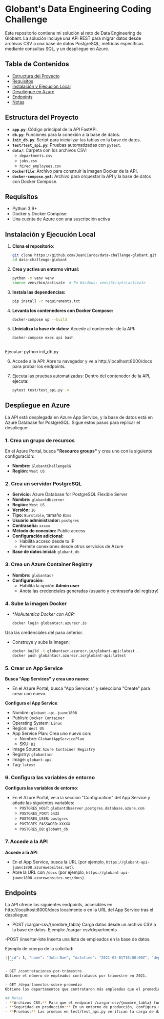 # Globant's Data Engineering Coding Challenge

Este repositorio contiene mi solución al reto de Data Engineering de Globant. La solución incluye una API REST para migrar datos desde archivos CSV a una base de datos PostgreSQL, métricas específicas mediante consultas SQL, y un despliegue en Azure.

## Tabla de Contenidos

- [Estructura del Proyecto](#estructura-del-proyecto)
- [Requisitos](#requisitos)
- [Instalación y Ejecución Local](#instalación-y-ejecución-local)
- [Despliegue en Azure](#despliegue-en-azure)
- [Endpoints](#endpoints)
- [Notas](#notas)

## Estructura del Proyecto

- **`app.py`**: Código principal de la API FastAPI.
- **`db.py`**: Funciones para la conexión a la base de datos.
- **`init_db.py`**: Script para inicializar las tablas en la base de datos.
- **`test/test_api.py`**: Pruebas automatizadas con `pytest`.
- **`data/`**: Carpeta con los archivos CSV:
  - `departments.csv`
  - `jobs.csv`
  - `hired_employees.csv`
- **`Dockerfile`**: Archivo para construir la imagen Docker de la API.
- **`docker-compose.yml`**: Archivo para orquestar la API y la base de datos con Docker Compose.

## Requisitos

- Python 3.9+
- Docker y Docker Compose
- Una cuenta de Azure con una suscripción activa

## Instalación y Ejecución Local

1. **Clona el repositorio**:
   ```bash
   git clone https://github.com/JuanCCardo/data-challenge-globant.git
   cd data-challenge-globant

2. **Crea y activa un entorno virtual:**
   ```bash
   python -m venv venv
   source venv/bin/activate  # En Windows: venv\Scripts\activate

3. **Instala las dependencias:**
   ```bash
   pip install -r requirements.txt

4. **Levanta los contenedores con Docker Compose:**
   ```bash
   docker-compose up --build

5. **LInicializa la base de datos:**
Accede al contenedor de la API:
   ```bash
   docker-compose exec api bash
    
Ejecutar:
python init_db.py

6. Accede a la API:
Abre tu navegador y ve a http://localhost:8000/docs para probar los endpoints.

7. Ejecuta las pruebas automatizadas:
Dentro del contenedor de la API, ejecuta:
   ```bash
   pytest test/test_api.py -v


## Despliegue en Azure

La API está desplegada en Azure App Service, y la base de datos está en Azure Database for PostgreSQL. Sigue estos pasos para replicar el despliegue:

### 1. Crea un grupo de recursos

En el Azure Portal, busca **"Resource groups"** y crea uno con la siguiente configuración:

- **Nombre:** `GlobantChallengeRG`  
- **Región:** `West US`

### 2. Crea un servidor PostgreSQL

- **Servicio:** Azure Database for PostgreSQL Flexible Server  
- **Nombre:** `globantdbserver`  
- **Región:** `West US`  
- **Versión:** `16`  
- **Tipo:** `Burstable`, tamaño `B1ms`  
- **Usuario administrador:** `postgres`  
- **Contraseña:** `xxxxx`  
- **Método de conexión:** Public access  
- **Configuración adicional:**  
  - Habilita acceso desde tu IP  
  - Permite conexiones desde otros servicios de Azure  
- **Base de datos inicial:** `globant_db`

### 3. Crea un Azure Container Registry

- **Nombre:** `globantacr`  
- **Configuración:**  
  - Habilita la opción **Admin user**  
  - Anota las credenciales generadas (usuario y contraseña del registry)

### 4. Sube la imagen Docker

- **NoAutentica Docker con ACR:*
   ```bash
   docker login globantacr.azurecr.io

Usa las credenciales del paso anterior.
- Construye y sube la imagen:
   ```bash
   docker build -t globantacr.azurecr.io/globant-api:latest .
   docker push globantacr.azurecr.io/globant-api:latest

### 5. Crear un App Service

**Busca "App Services" y crea uno nuevo**:
   - En el Azure Portal, busca "App Services" y selecciona "Create" para crear uno nuevo.

**Configura el App Service**:
   - Nombre: `globant-api-juanc1808`
   - Publish: `Docker Container`
   - Operating System: `Linux`
   - Region: `West US`
   - App Service Plan: Crea uno nuevo con:
     - Nombre: `GlobantAppServicePlan`
     - SKU: `B1`
   - Image Source: `Azure Container Registry`
   - Registry: `globantacr`
   - Image: `globant-api`
   - Tag: `latest`

### 6. Configura las variables de entorno


**Configura las variables de entorno**:
   - En el Azure Portal, ve a la sección "Configuration" del App Service y añade las siguientes variables:
     - `POSTGRES_HOST`: `globantdbserver.postgres.database.azure.com`
     - `POSTGRES_PORT`: `5432`
     - `POSTGRES_USER`: `postgres`
     - `POSTGRES_PASSWORD`: `XXXXX`
     - `POSTGRES_DB`: `globant_db`

### 7. Accede a la API

**Accede a la API**:
   - En el App Service, busca la URL (por ejemplo, `https://globant-api-juanc1808.azurewebsites.net`).
   - Abre la URL con `/docs` (por ejemplo, `https://globant-api-juanc1808.azurewebsites.net/docs`).


## Endpoints
La API ofrece los siguientes endpoints, accesibles en http://localhost:8000/docs localmente o en la URL del App Service tras el despliegue:

- POST /cargar-csv/{nombre_tabla}
Carga datos desde un archivo CSV a la base de datos.
Ejemplo: /cargar-csv/departments

-POST /insertar-lote
Inserta una lista de empleados en la base de datos.

Ejemplo de cuerpo de la solicitud:
   ```bash
   [{"id": 1, "name": "John Doe", "datetime": "2021-05-01T10:00:00Z", "department_id": 1, "job_id": 1}]
    ```

- GET /contrataciones-por-trimestre
Obtiene el número de empleados contratados por trimestre en 2021.

- GET /departamentos-sobre-promedio
Obtiene los departamentos que contrataron más empleados que el promedio en 2021.

## Notas
- **Archivos CSV:** Para que el endpoint /cargar-csv/{nombre_tabla} funcione en el despliegue, los archivos CSV (departments.csv, jobs.csv, hired_employees.csv) deben estar disponibles dentro del contenedor o subidos a un almacenamiento en la nube como Azure Blob Storage.
- **Seguridad en producción:** En un entorno de producción, configura reglas de firewall más estrictas para la base de datos y utiliza una red privada (e.g., Azure Virtual Network) para mayor seguridad.
- **Pruebas:** Las pruebas en test/test_api.py verifican la carga de datos CSV y la inserción de empleados en lotes. Asegúrate de ejecutarlas para validar la funcionalidad.